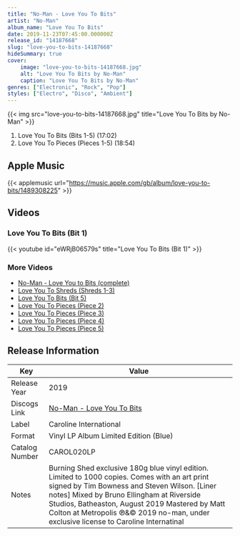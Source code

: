 ```yaml
---
title: "No-Man - Love You To Bits"
artist: "No-Man"
album_name: "Love You To Bits"
date: 2019-11-23T07:45:00.000000Z
release_id: "14187668"
slug: "love-you-to-bits-14187668"
hideSummary: true
cover:
    image: "love-you-to-bits-14187668.jpg"
    alt: "Love You To Bits by No-Man"
    caption: "Love You To Bits by No-Man"
genres: ["Electronic", "Rock", "Pop"]
styles: ["Electro", "Disco", "Ambient"]
---
```


{{< img src="love-you-to-bits-14187668.jpg" title="Love You To Bits by No-Man" >}}

<!-- section break -->

1. Love You To Bits (Bits 1-5) (17:02)
2. Love You To Pieces (Pieces 1-5) (18:54)

<!-- section break -->




## Apple Music
{{< applemusic url="https://music.apple.com/gb/album/love-you-to-bits/1489308225" >}}





## Videos
### Love You To Bits (Bit 1)
{{< youtube id="eWRjB06579s" title="Love You To Bits (Bit 1)" >}}<br>

### More Videos

- [No-Man - Love You to Bits (complete)](https://www.youtube.com/watch?v=HO0cKeyf7i8)
- [Love You To Shreds (Shreds 1-3)](https://www.youtube.com/watch?v=9epzkVDQUQc)
- [Love You To Bits (Bit 5)](https://www.youtube.com/watch?v=UJYmPkJ3G84)
- [Love You To Pieces (Piece 2)](https://www.youtube.com/watch?v=agTp7aqCcaQ)
- [Love You To Pieces (Piece 3)](https://www.youtube.com/watch?v=om31vZrdvLI)
- [Love You To Pieces (Piece 4)](https://www.youtube.com/watch?v=NEBgViwr_bQ)
- [Love You To Pieces (Piece 5)](https://www.youtube.com/watch?v=UB0W7ax8Hws)


## Release Information
|  Key           | Value                                                |
| ---------------| ---------------------------------------------------- |
| Release Year   | 2019                                   |
| Discogs Link   | [No-Man - Love You To Bits](https://www.discogs.com/release/14187668-No-Man-Love-You-To-Bits) |
| Label          | Caroline International |
| Format         | Vinyl LP Album Limited Edition (Blue) |
| Catalog Number | CAROL020LP |
| Notes | Burning Shed exclusive 180g blue vinyl edition. Limited to 1000 copies. Comes with an art print signed by Tim Bowness and Steven Wilson.  [Liner notes] Mixed by Bruno Ellingham at Riverside Studios, Batheaston, August 2019 Mastered by Matt Colton at Metropolis  ℗&© 2019 no-man, under exclusive license to Caroline Internatinal |